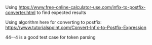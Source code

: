 Using https://www.free-online-calculator-use.com/infix-to-postfix-converter.html to find expected results

Using algorithm here for converting to postfix: 
https://www.tutorialspoint.com/Convert-Infix-to-Postfix-Expression

44--4 is a good test case for token parsing